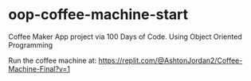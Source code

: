 # oop-coffee-machine-start
Coffee Maker App project via 100 Days of Code. Using Object Oriented Programming

Run the coffee machine at: https://replit.com/@AshtonJordan2/Coffee-Machine-Final?v=1
